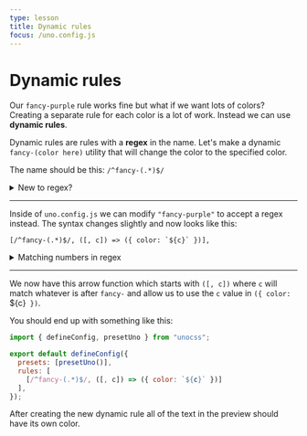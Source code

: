 ```yaml
---
type: lesson
title: Dynamic rules
focus: /uno.config.js
---
```


# Dynamic rules

Our `fancy-purple` rule works fine but what if we want lots of colors? Creating a separate rule for each color is a lot of work. Instead we can use **dynamic rules**.

Dynamic rules are rules with a **regex** in the name. Let's make a dynamic `fancy-(color here)` utility that will change the color to the specified color.

The name should be this: `/^fancy-(.*)$/`


<details>
  <summary>New to regex?</summary>

`//` is how a regex is specified. `^` is the start of the string and `$` is the end of the string. `.*` means `match any character` and putting parantheses around like `(.*)` will create a capturing group that catches the content and allows for matching against the whole group.

</details>

---

Inside of `uno.config.js` we can modify `"fancy-purple"` to accept a regex instead. The syntax changes slightly and now looks like this:

``[/^fancy-(.*)$/, ([, c]) => ({ color: `${c}` })],``

<details>
  <summary>Matching numbers in regex</summary>

> For a regex that should match numbers here is an example: ``[/^m-(\d+)$/, ([, d]) => ({ margin: `${d / 4}rem` })]``

</details>

---

We now have this arrow function which starts with `([, c])` where `c` will match whatever is after `fancy-` and allow us to use the `c` value in `({ color: `${c}` })`. 

You should end up with something like this:

```js
import { defineConfig, presetUno } from "unocss";

export default defineConfig({
  presets: [presetUno()],
  rules: [
    [/^fancy-(.*)$/, ([, c]) => ({ color: `${c}` })]
  ],
});
```

After creating the new dynamic rule all of the text in the preview should have its own color.